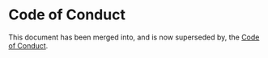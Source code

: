 # Code of Conduct

This document has been merged into, and is now superseded by, the [Code of Conduct](https://github.com/chef/chef-oss-practices/blob/master/CODE_OF_CONDUCT.md).
